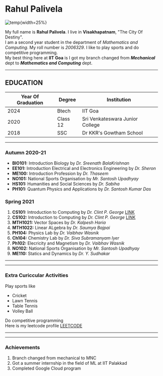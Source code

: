 
# Rahul Palivela


![temp](IMG_20220527_150741.jpg){width=25%}

My full name is **Rahul Palivela**. I live in **Visakhapatnam**, "The City Of Destiny".  
I am a second year student in the department of _Mathematics and Computing_. My roll number is _2006329_. I like to play sports and do competitive programming.  
My best thing here at **IIT Goa** is I got my branch changed from _**Mechanical**_ dept to _**Mathematics and Computing**_ dept.

* * *

**EDUCATION**
-------------
| Year Of Graduation      | Degree | Institution | 
| ----------- | ----------- | ----------- |
| 2024      | Btech       | IIT Goa|
| 2020   | Class 12        |Sri Venkateswara Junior College|
|2018 | SSC| Dr KKR's Gowtham School|
* * *

### **Autumn 2020-21**

*   **BIO101:** Introduction Biology by _Dr. Sreenath BalaKrishnan_
*   **EE101:** Introduction Electrical and Electronics Engineering by _Dr. Sheron_
*   **ME100:** Introduction Profession by _Dr. Thaseem_
*   **NO101:** National Sports Organisation by _Mr. Santosh Upadhyay_
*   **HS101:** Humanities and Social Sciences by _Dr. Sabiha_
*   **PH101:** Quantum Physics and Applications by _Dr. Santosh Kumar Das_

  

### **Spring 2021**

1.  **CS101:** Introduction to Computing by _Dr. Clint P. George_ [LINK](https://clintpgeorge.github.io/cs-101/autumn-2021/)
2.  **CS102:** Introduction to Computing by _Dr. Clint P. George_ [LINK](https://clintpgeorge.github.io/cs-102/spring-2022/)
3.  **MTH1021:** Vector Spaces by _Dr. Kalpesh Haria_
4.  **MTH1022:** Linear ALgebra by _Dr. Saumya Bajpai_
5.  **PH104:** Physics Lab by _Dr. Vaibhav Wasnik_
6.  **Ch104:** Chemistry Lab by _Dr. Siva Subramanyam Iyer_
7.  **Ph102:** Elecricity and Magnetism by _Dr. Vaibhav Wasnik_
8.  **NO102:** National Sports Organisation by _Mr. Santosh Upadhyay_
9.  **ME110:** Statics and Dynamics by _Dr. Y. Sudhakar_

* * *

* * *

### **Extra Curiccular Activities**

Play sports like

*   Cricket
*   Lawn Tennis
*   Table Tennis
*   Volley Ball

Do competitive programming  
Here is my leetcode profile [LEETCODE](https://leetcode.com/Palivela_Rahul/)

* * *

* * *

### **Achievements**

1.  Branch changed from mechanical to MNC
2.  Got a summer internship in the field of ML at IIT Palakkad
3.  Completed Google Cloud program
